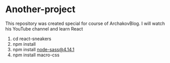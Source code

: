 # Another-project
This repository was created special for course of ArchakovBlog. I will watch his YouTube channel and learn React

1. cd react-sneakers
2. npm install
3. npm install node-sass@4.14.1
4. npm install macro-css
